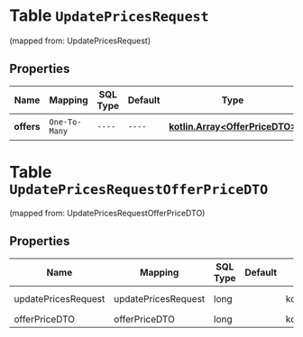 
# Table `UpdatePricesRequest`
(mapped from: UpdatePricesRequest)

## Properties
Name | Mapping | SQL Type | Default | Type | Description | Notes
---- | ------- | -------- | ------- | ---- | ----------- | -----
**offers** | `One-To-Many` | `----` | `----`  | [**kotlin.Array&lt;OfferPriceDTO&gt;**](OfferPriceDTO.md) | Список товаров. | 


# **Table `UpdatePricesRequestOfferPriceDTO`**
(mapped from: UpdatePricesRequestOfferPriceDTO)

## Properties
Name | Mapping | SQL Type | Default | Type | Description | Notes
---- | ------- | -------- | ------- | ---- | ----------- | -----
updatePricesRequest | updatePricesRequest | long | | kotlin.Long | Primary Key | *one*
offerPriceDTO | offerPriceDTO | long | | kotlin.Long | Foreign Key | *many*



